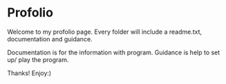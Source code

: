 # Profolio

Welcome to my profolio page.
Every folder will include a readme.txt, documentation and guidance.

Documentation is for the information with program.
Guidance is help to set up/ play the program.

Thanks! Enjoy:)
